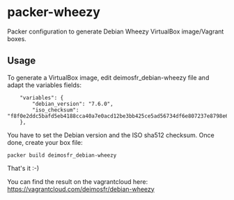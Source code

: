 packer-wheezy
=============

Packer configuration to generate Debian Wheezy VirtualBox image/Vagrant boxes.

Usage
-----

To generate a VirtualBox image, edit deimosfr_debian-wheezy file and adapt the variables fields:
```
    "variables": {
        "debian_version": "7.6.0",
        "iso_checksum": "f8f0e2ddc5bafd5eb4188cca40a7e0acd12be3bb425ce5ad56734df6e807237e8798e61ac6bb07b02056ef7e7621ceba5f84c00449be449005f9c4e47055333f"
    },

```
You have to set the Debian version and the ISO sha512 checksum. Once done, create your box file:
```
packer build deimosfr_debian-wheezy
```
That's it :-)

You can find the result on the vagrantcloud here: https://vagrantcloud.com/deimosfr/debian-wheezy
